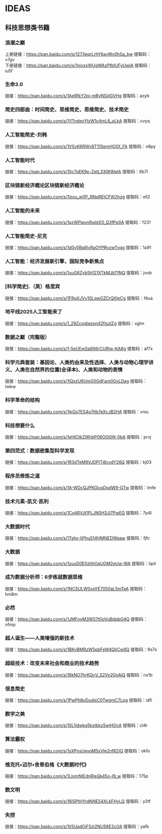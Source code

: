 # IDEAS
## 科技思想类书籍
### 浪潮之巅
上册链接：https://pan.baidu.com/s/1273eqrLrhY6avWx0hSa_bw 提取码：v7gv  
下册链接：https://pan.baidu.com/s/1njvzxWUgWAzPfblUFyUwIA 提取码：iu5f 
### 生命3.0
链接：https://pan.baidu.com/s/1AeRfkY2pi-mByNSijlGVHg 
提取码：azyb 
### 简史四部曲：时间简史、思维简史、思维简史、技术简史
链接：https://pan.baidu.com/s/1j1TndqvYIzW1c4mL6_oLkA 
提取码：cvyq 
### 人工智能简史-刘韩
链接：https://pan.baidu.com/s/1VSvK6RWv6T11SemHOGf_FA 
提取码：n8py 
### 人工智能时代
链接：https://pan.baidu.com/s/10c7oEK9p-ZetL330K8IeIA 
提取码：6b7l 
### 区块链新经济概论区块链新经济概论
链接：https://pan.baidu.com/s/1izou_w0P_RNqREtCFW2hzg 
提取码：ell2 
### 人工智能的未来
链接：https://pan.baidu.com/s/1qzWPjpvnRxdzE0_Q3fPp0A 
提取码：f231 
### 人工智能简史-尼克
链接：https://pan.baidu.com/s/1d0y5Ra8IvRaOYPRyzwTvqg 
提取码：1a91 
### 人工智能：经济发展新引擎，国际竞争新焦点
链接：https://pan.baidu.com/s/1uuG6Zyb5h121XTkMJbTfNQ 
提取码：jvob 
### [科学简史].（英）格里宾
链接：https://pan.baidu.com/s/1FRqXJVy10LqwGZCrQXIeCg 
提取码：f4ua 
### 地平线2025人工智能来了
链接：https://pan.baidu.com/s/1_29Zcxjdiezpn42fiszlZg 
提取码：xglm 
### 数据之巅（完整版）
链接：https://pan.baidu.com/s/1-5eUEwSa9X6rCURIw-KA8g 
提取码：af7x 
### 科学元典套装：基因论、人类的由来及性选择、人类与动物心理学讲义、人类在自然界的位置(全译本)、人类和动物的表情
链接：https://pan.baidu.com/s/1lQxzU6UmG5GdFam0GvLDag 
提取码：twkw 
### 科学革命的结构
链接：https://pan.baidu.com/s/1jkGo7ES4q7tIb7eXcJB2HA 
提取码：vniu 
### 科技想要什么
链接：https://pan.baidu.com/s/1eHlCtkZWhbP06OGl0N-0bA 
提取码：prxj 
### 第四范式：数据密集型科学发现
链接：https://pan.baidu.com/s/1R3dTeM9VJDPjTj6cvdY26Q 
提取码：kj03 
### 程序员修炼之道
链接：https://pan.baidu.com/s/1A-WDcQJPKGIusDpdW9-GTw 
提取码：lmfe 
### 技术元素-凯文·凯利
链接：https://pan.baidu.com/s/1CxARVJt1PLJN0H3Jl7PwEQ 
提取码：7p4l 
### 大数据时代
链接：https://pan.baidu.com/s/1Tshv-IiPhuS14HMNEDWgaw 
提取码：fjfc 
### 大数据
链接：https://pan.baidu.com/s/1zuuD0E0zhhOaUOM2eUw-WA 
提取码：lqnl 
### 成为数据分析师：6步练就数据思维
链接：https://pan.baidu.com/s/1NCSULW0xpYE7050aL5mTeA 
提取码：hm8m 
### 必然
链接：https://pan.baidu.com/s/1JMFoyM3WS7t0oVuBdqbG4Q 
提取码：nfmp 
### 超人诞生——人类增强的新技术
链接：https://pan.baidu.com/s/1BKvBMRzW5pbFeW4QIjCw6Q 
提取码：9s7s 
### 超级技术：改变未来社会和商业的技术趋势
链接：https://pan.baidu.com/s/16kNO7hrKQyV_S2Vn20nAlQ 
提取码：nx1b 
### 信息简史
链接：https://pan.baidu.com/s/1PwPh8oDudisC0TwgmC7Lpg 
提取码：idfi 
### 数学之美
链接：https://pan.baidu.com/s/10L1jdwkg5kstbkz5wjHOcA 
提取码：cl4r 
### 算法霸权
链接：https://pan.baidu.com/s/1sXPnsUeyqM5xVle2nf62jQ 
提取码：okfo 
### 维克托•迈尔•舍恩伯格《大数据时代》
链接：https://pan.baidu.com/s/1LlomNIEdnRIeQk45o-I9_w 
提取码：175p 
### 数文明
链接：https://pan.baidu.com/s/16lSPtHYrdNNE54XLkFHyLQ 
提取码：y2tf 
### 失控
链接：https://pan.baidu.com/s/1IiSUadGjFSzl2NU56E2cOA 
提取码：yafk 

